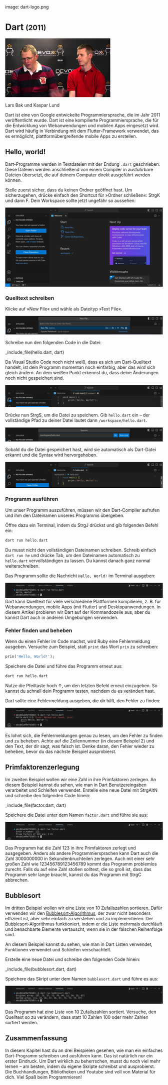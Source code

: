 <div class='meta'>
image: dart-logo.png
</div>

# Dart <span style='font-size: 80%;'>(2011)</span>

<div class='floatright' style='width: 24em;'>
    <img src='dart-team.webp'>
    <p>
        Lars Bak und Kaspar Lund
    </p>
</div>

<p class='abstract'>
Dart ist eine von Google entwickelte Programmiersprache, die im Jahr 2011 veröffentlicht wurde. Dart ist eine kompilierte Programmiersprache, die für die Entwicklung von Webanwendungen und mobilen Apps eingesetzt wird. Dart wird häufig in Verbindung mit dem Flutter-Framework verwendet, das es ermöglicht, plattformübergreifende mobile Apps zu erstellen.
</p>

<!-- ## Eigenschaften

- **Kompiliert**: Dart ist eine kompilierte Sprache, was bedeutet, dass der Code in Maschinencode übersetzt wird, der direkt auf der Hardware ausgeführt werden kann.
- **Effizienz**: Dart wurde für die Effizienz entwickelt und bietet eine schnelle Kompilierung und Ausführung von Code.
- **Webentwicklung**: Dart wird häufig für die Entwicklung von Webanwendungen und mobilen Apps eingesetzt und bietet eine Vielzahl von Frameworks und Bibliotheken für die Webentwicklung.
- **Community**: Dart hat eine aktive und engagierte Community, die eine Vielzahl von Bibliotheken und Frameworks entwickelt hat. -->

## Hello, world!

Dart-Programme werden in Textdateien mit der Endung `.dart` geschrieben. Diese Dateien werden anschließend von einem Compiler in ausführbare Dateien übersetzt, die auf deinem Computer direkt ausgeführt werden können.

Stelle zuerst sicher, dass du keinen Ordner geöffnet hast. Um sicherzugehen, drücke einfach den Shortcut für »Ordner schließen«: <span class='key'>Strg</span><span class='key'>K</span> und dann <span class='key'>F</span>. Dein Workspace sollte jetzt ungefähr so aussehen:

<img class='full' src='fresh-start.webp'>

### Quelltext schreiben

Klicke auf »New File« und wähle als Dateityp »Text File«.

<img class='full' src='choose-filename.webp'>

Schreibe nun den folgenden Code in die Datei:

_include_file(hello.dart, dart)

Da Visual Studio Code noch nicht weiß, dass es sich um Dart-Quelltext handelt, ist dein Programm momentan noch einfarbig, aber das wird sich gleich ändern. An dem weißen Punkt erkennst du, dass deine Änderungen noch nicht gespeichert sind.

<img class='full' src='no-syntax-highlighting.webp'>

Drücke nun <span class='key'>Strg</span><span class='key'>S</span>, um die Datei zu speichern. Gib `hello.dart` ein – der vollständige Pfad zu deiner Datei lautet dann `/workspace/hello.dart`.

<img class='full' src='enter-filename.webp'>

Sobald du die Datei gespeichert hast, wird sie automatisch als Dart-Datei erkannt und die Syntax wird hervorgehoben.

<img class='full' src='syntax-highlighting.webp'>

### Programm ausführen

Um unser Programm auszuführen, müssen wir den Dart-Compiler aufrufen und ihm den Dateinamen unseres Programms übergeben.

Öffne dazu ein Terminal, indem du <span class='key'>Strg</span><span class='key'>J</span> drückst und gib folgenden Befehl ein:

```bash
dart run hello.dart
```

<div class='hint'>
Du musst nicht den vollständigen Dateinamen schreiben. Schreib einfach <code>dart run he</code> und drücke <span class='key'>Tab</span>, um den Dateinamen automatisch zu <code>hello.dart</code> vervollständigen zu lassen. Du kannst danach ganz normal weiterschreiben.
</div>

Das Programm sollte die Nachricht `Hello, World!` im Terminal ausgeben:

<img class='full' src='hello.webp'>

<div class='hint'>
Dart kann Quelltext für viele verschiedene Plattformen kompilieren, z. B. für Webanwendungen, mobile Apps (mit Flutter) und Desktopanwendungen. In diesem Artikel probieren wir Dart auf der Kommandozeile aus, aber du kannst Dart auch in anderen Umgebungen verwenden.
</div>

### Fehler finden und beheben

Wenn du einen Fehler im Code machst, wird Ruby eine Fehlermeldung ausgeben. Versuche zum Beispiel, statt `print` das Wort `prin` zu schreiben:

```dart
prin('Hello, World!');
```

Speichere die Datei und führe das Programm erneut aus:

```bash
dart run hello.dart
```

<div class='hint'>
Nutze die Pfeiltaste hoch <span class='key'>↑</span>, um den letzten Befehl erneut einzugeben. So kannst du schnell dein Programm testen, nachdem du es verändert hast.
</div>

Dart sollte eine Fehlermeldung ausgeben, die dir hilft, den Fehler zu finden:

<img class='full' src='hello-error.webp'>

Es lohnt sich, die Fehlermeldungen genau zu lesen, um den Fehler zu finden und zu beheben. Achte auf die Zeilennummer (in diesem Beispiel 2) und den Text, der dir sagt, was falsch ist. Denke daran, den Fehler wieder zu beheben, bevor du das nächste Beispiel ausprobierst.

## Primfaktorenzerlegung

Im zweiten Beispiel wollen wir eine Zahl in ihre Primfaktoren zerlegen.
An diesem Beispiel kannst du sehen, wie man in Dart Benutzereingaben verarbeitet und Schleifen verwendet.
Erstelle eine neue Datei mit <span class='key'>Strg</span><span class='key'>Alt</span><span class='key'>N</span> und schreibe den folgenden Code hinein:

_include_file(factor.dart, dart)

Speichere die Datei unter dem Namen `factor.dart` und führe sie aus:

<img class='full' src='try-factor.webp'>

Das Programm hat die Zahl 123 in ihre Primfaktoren zerlegt und ausgegeben. Anders als andere Programmiersprachen kann Dart auch die Zahl 3000000000 in Sekundenbruchteilen zerlegen. Auch mit einer sehr großen Zahl wie 123456789123456789 kommt das Programm problemlos zurecht. Falls du auf eine Zahl stoßen solltest, die so groß ist, dass das Programm sehr lange braucht, kannst du das Programm mit <span class='key'>Strg</span><span class='key'>C</span> abbrechen.

## Bubblesort

Im dritten Beispiel wollen wir eine Liste von 10 Zufallszahlen sortieren. Dafür verwenden wir den [Bubblesort-Algorithmus](https://de.wikipedia.org/wiki/Bubblesort), der zwar nicht besonders effizient ist, aber sehr einfach zu verstehen und zu implementieren. Der Bubblesort-Algorithmus funktioniert, indem er die Liste mehrmals durchläuft und benachbarte Elemente vertauscht, wenn sie in der falschen Reihenfolge sind.

An diesem Beispiel kannst du sehen, wie man in Dart Listen verwendet, Funktionen verwendet und Schleifen verschachtelt.

Erstelle eine neue Datei und schreibe den folgenden Code hinein:

_include_file(bubblesort.dart, dart)

Speichere das Skript unter dem Namen `bubblesort.dart` und führe es aus:

<img class='full' src='bubblesort.webp'>

Das Programm hat eine Liste von 10 Zufallszahlen sortiert. Versuche, den Quelltext so zu verändern, dass statt 10 Zahlen 100 oder mehr Zahlen sortiert werden.

## Zusammenfassung

In diesem Kapitel hast du an drei Beispielen gesehen, wie man ein einfaches Dart-Programm schreiben und ausführen kann. Das ist natürlich nur ein erster Eindruck. Um Dart wirklich zu beherrschen, musst du noch viel mehr lernen – am besten, indem du eigene Skripte schreibst und ausprobierst. Die Buchhandlungen, Bibliotheken und Youtube sind voll von Material für dich. Viel Spaß beim Programmieren!
